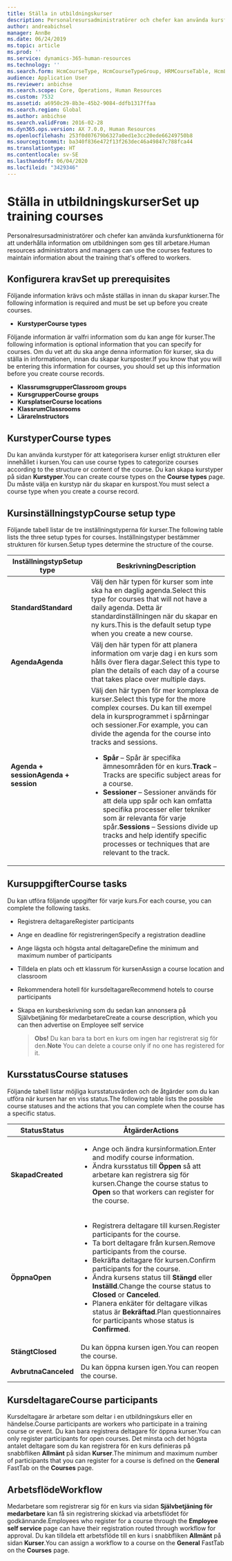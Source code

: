 ```yaml
---
title: Ställa in utbildningskurser
description: Personalresursadministratörer och chefer kan använda kursfunktionerna för att underhålla information om utbildningen som ges till arbetare.
author: andreabichsel
manager: AnnBe
ms.date: 06/24/2019
ms.topic: article
ms.prod: ''
ms.service: dynamics-365-human-resources
ms.technology: ''
ms.search.form: HcmCourseType, HcmCourseTypeGroup, HRMCourseTable, HcmLearningWorkspace
audience: Application User
ms.reviewer: anbichse
ms.search.scope: Core, Operations, Human Resources
ms.custom: 7532
ms.assetid: a6950c29-8b3e-45b2-9084-ddfb1317ffaa
ms.search.region: Global
ms.author: anbichse
ms.search.validFrom: 2016-02-28
ms.dyn365.ops.version: AX 7.0.0, Human Resources
ms.openlocfilehash: 253f0d07679b6327a0ed1e3cc20ede66249750b8
ms.sourcegitcommit: ba340f836e472f13f263dec46a49847c788fca44
ms.translationtype: HT
ms.contentlocale: sv-SE
ms.lasthandoff: 06/04/2020
ms.locfileid: "3429346"
---
```

# <a name="set-up-training-courses"></a><span data-ttu-id="76c43-103">Ställa in utbildningskurser</span><span class="sxs-lookup"><span data-stu-id="76c43-103">Set up training courses</span></span>

<span data-ttu-id="76c43-104">Personalresursadministratörer och chefer kan använda kursfunktionerna för att underhålla information om utbildningen som ges till arbetare.</span><span class="sxs-lookup"><span data-stu-id="76c43-104">Human resources administrators and managers can use the courses features to maintain information about the training that's offered to workers.</span></span>

 <a name="set-up-prerequisites"></a><span data-ttu-id="76c43-105"> Konfigurera krav</span><span class="sxs-lookup"><span data-stu-id="76c43-105">Set up prerequisites</span></span>
---------------------

<span data-ttu-id="76c43-106">Följande information krävs och måste ställas in innan du skapar kurser.</span><span class="sxs-lookup"><span data-stu-id="76c43-106">The following information is required and must be set up before you create courses.</span></span>
-   <span data-ttu-id="76c43-107">**Kurstyper**</span><span class="sxs-lookup"><span data-stu-id="76c43-107">**Course types**</span></span>

<span data-ttu-id="76c43-108">Följande information är valfri information som du kan ange för kurser.</span><span class="sxs-lookup"><span data-stu-id="76c43-108">The following information is optional information that you can specify for courses.</span></span> <span data-ttu-id="76c43-109">Om du vet att du ska ange denna information för kurser, ska du ställa in informationen, innan du skapar kursposter.</span><span class="sxs-lookup"><span data-stu-id="76c43-109">If you know that you will be entering this information for courses, you should set up this information before you create course records.</span></span>
-   <span data-ttu-id="76c43-110">**Klassrumsgrupper**</span><span class="sxs-lookup"><span data-stu-id="76c43-110">**Classroom groups**</span></span>
-   <span data-ttu-id="76c43-111">**Kursgrupper**</span><span class="sxs-lookup"><span data-stu-id="76c43-111">**Course groups**</span></span>
-   <span data-ttu-id="76c43-112">**Kursplatser**</span><span class="sxs-lookup"><span data-stu-id="76c43-112">**Course locations**</span></span>
-   <span data-ttu-id="76c43-113">**Klassrum**</span><span class="sxs-lookup"><span data-stu-id="76c43-113">**Classrooms**</span></span>
-   <span data-ttu-id="76c43-114">**Lärare**</span><span class="sxs-lookup"><span data-stu-id="76c43-114">**Instructors**</span></span>

## <a name="course-types"></a><span data-ttu-id="76c43-115">Kurstyper</span><span class="sxs-lookup"><span data-stu-id="76c43-115">Course types</span></span>
<span data-ttu-id="76c43-116">Du kan använda kurstyper för att kategorisera kurser enligt strukturen eller innehållet i kursen.</span><span class="sxs-lookup"><span data-stu-id="76c43-116">You can use course types to categorize courses according to the structure or content of the course.</span></span> <span data-ttu-id="76c43-117">Du kan skapa kurstyper på sidan **Kurstyper**.</span><span class="sxs-lookup"><span data-stu-id="76c43-117">You can create course types on the **Course types** page.</span></span> <span data-ttu-id="76c43-118">Du måste välja en kurstyp när du skapar en kurspost.</span><span class="sxs-lookup"><span data-stu-id="76c43-118">You must select a course type when you create a course record.</span></span>

## <a name="course-setup-type"></a><span data-ttu-id="76c43-119">Kursinställningstyp</span><span class="sxs-lookup"><span data-stu-id="76c43-119">Course setup type</span></span>
<span data-ttu-id="76c43-120">Följande tabell listar de tre inställningstyperna för kurser.</span><span class="sxs-lookup"><span data-stu-id="76c43-120">The following table lists the three setup types for courses.</span></span> <span data-ttu-id="76c43-121">Inställningstyper bestämmer strukturen för kursen.</span><span class="sxs-lookup"><span data-stu-id="76c43-121">Setup types determine the structure of the course.</span></span>

<table>
<thead>
<tr class="header">
<th><span data-ttu-id="76c43-122">Inställningstyp</span><span class="sxs-lookup"><span data-stu-id="76c43-122">Setup type</span></span></th>
<th><span data-ttu-id="76c43-123">Beskrivning</span><span class="sxs-lookup"><span data-stu-id="76c43-123">Description</span></span></th>
</tr>
</thead>
<tbody>
<tr class="odd">
<td><span data-ttu-id="76c43-124"><strong>Standard</strong></span><span class="sxs-lookup"><span data-stu-id="76c43-124"><strong>Standard</strong></span></span></td>
<td><span data-ttu-id="76c43-125">Välj den här typen för kurser som inte ska ha en daglig agenda.</span><span class="sxs-lookup"><span data-stu-id="76c43-125">Select this type for courses that will not have a daily agenda.</span></span> <span data-ttu-id="76c43-126">Detta är standardinställningen när du skapar en ny kurs.</span><span class="sxs-lookup"><span data-stu-id="76c43-126">This is the default setup type when you create a new course.</span></span></td>
</tr>
<tr class="even">
<td><span data-ttu-id="76c43-127"><strong>Agenda</strong></span><span class="sxs-lookup"><span data-stu-id="76c43-127"><strong>Agenda</strong></span></span></td>
<td><span data-ttu-id="76c43-128">Välj den här typen för att planera information om varje dag i en kurs som hålls över flera dagar.</span><span class="sxs-lookup"><span data-stu-id="76c43-128">Select this type to plan the details of each day of a course that takes place over multiple days.</span></span></td>
</tr>
<tr class="odd">
<td><span data-ttu-id="76c43-129"><strong>Agenda + session</strong></span><span class="sxs-lookup"><span data-stu-id="76c43-129"><strong>Agenda + session</strong></span></span></td>
<td><span data-ttu-id="76c43-130">Välj den här typen för mer komplexa de kurser.</span><span class="sxs-lookup"><span data-stu-id="76c43-130">Select this type for the more complex courses.</span></span> <span data-ttu-id="76c43-131">Du kan till exempel dela in kursprogrammet i spårningar och sessioner.</span><span class="sxs-lookup"><span data-stu-id="76c43-131">For example, you can divide the agenda for the course into tracks and sessions.</span></span>
<ul>
<li><span data-ttu-id="76c43-132"><strong>Spår</strong> – Spår är specifika ämnesområden för en kurs.</span><span class="sxs-lookup"><span data-stu-id="76c43-132"><strong>Track</strong> – Tracks are specific subject areas for a course.</span></span></li>
<li><span data-ttu-id="76c43-133"><strong>Sessioner</strong> – Sessioner används för att dela upp spår och kan omfatta specifika processer eller tekniker som är relevanta för varje spår.</span><span class="sxs-lookup"><span data-stu-id="76c43-133"><strong>Sessions</strong> – Sessions divide up tracks and help identify specific processes or techniques that are relevant to the track.</span></span></li>
</ul></td>
</tr>
</tbody>
</table>

## <a name="course-tasks"></a><span data-ttu-id="76c43-134">Kursuppgifter</span><span class="sxs-lookup"><span data-stu-id="76c43-134">Course tasks</span></span>
<span data-ttu-id="76c43-135">Du kan utföra följande uppgifter för varje kurs.</span><span class="sxs-lookup"><span data-stu-id="76c43-135">For each course, you can complete the following tasks.</span></span>
- <span data-ttu-id="76c43-136">Registrera deltagare</span><span class="sxs-lookup"><span data-stu-id="76c43-136">Register participants</span></span>
- <span data-ttu-id="76c43-137">Ange en deadline för registreringen</span><span class="sxs-lookup"><span data-stu-id="76c43-137">Specify a registration deadline</span></span>
- <span data-ttu-id="76c43-138">Ange lägsta och högsta antal deltagare</span><span class="sxs-lookup"><span data-stu-id="76c43-138">Define the minimum and maximum number of participants</span></span>
- <span data-ttu-id="76c43-139">Tilldela en plats och ett klassrum för kursen</span><span class="sxs-lookup"><span data-stu-id="76c43-139">Assign a course location and classroom</span></span>
- <span data-ttu-id="76c43-140">Rekommendera hotell för kursdeltagare</span><span class="sxs-lookup"><span data-stu-id="76c43-140">Recommend hotels to course participants</span></span>
- <span data-ttu-id="76c43-141">Skapa en kursbeskrivning som du sedan kan annonsera på Självbetjäning för medarbetare</span><span class="sxs-lookup"><span data-stu-id="76c43-141">Create a course description, which you can then advertise on Employee self service</span></span>

  ><span data-ttu-id="76c43-142">**Obs!** Du kan bara ta bort en kurs om ingen har registrerat sig för den.</span><span class="sxs-lookup"><span data-stu-id="76c43-142">**Note** You can delete a course only if no one has registered for it.</span></span> 

## <a name="course-statuses"></a><span data-ttu-id="76c43-143">Kursstatus</span><span class="sxs-lookup"><span data-stu-id="76c43-143">Course statuses</span></span>
<span data-ttu-id="76c43-144">Följande tabell listar möjliga kursstatusvärden och de åtgärder som du kan utföra när kursen har en viss status.</span><span class="sxs-lookup"><span data-stu-id="76c43-144">The following table lists the possible course statuses and the actions that you can complete when the course has a specific status.</span></span>

<table>
<thead>
<tr class="header">
<th><span data-ttu-id="76c43-145">Status</span><span class="sxs-lookup"><span data-stu-id="76c43-145">Status</span></span></th>
<th><span data-ttu-id="76c43-146">Åtgärder</span><span class="sxs-lookup"><span data-stu-id="76c43-146">Actions</span></span></th>
</tr>
</thead>
<tbody>
<tr class="odd">
<td><span data-ttu-id="76c43-147"><strong>Skapad</strong></span><span class="sxs-lookup"><span data-stu-id="76c43-147"><strong>Created</strong></span></span></td>
<td><ul>
<li><span data-ttu-id="76c43-148">Ange och ändra kursinformation.</span><span class="sxs-lookup"><span data-stu-id="76c43-148">Enter and modify course information.</span></span></li>
<li><span data-ttu-id="76c43-149">Ändra kursstatus till <strong>Öppen</strong> så att arbetare kan registrera sig för kursen.</span><span class="sxs-lookup"><span data-stu-id="76c43-149">Change the course status to <strong>Open</strong> so that workers can register for the course.</span></span></li>
</ul></td>
</tr>
<tr class="even">
<td><span data-ttu-id="76c43-150"><strong>Öppna</strong></span><span class="sxs-lookup"><span data-stu-id="76c43-150"><strong>Open</strong></span></span></td>
<td><ul>
<li><span data-ttu-id="76c43-151">Registrera deltagare till kursen.</span><span class="sxs-lookup"><span data-stu-id="76c43-151">Register participants for the course.</span></span></li>
<li><span data-ttu-id="76c43-152">Ta bort deltagare från kursen.</span><span class="sxs-lookup"><span data-stu-id="76c43-152">Remove participants from the course.</span></span></li>
<li><span data-ttu-id="76c43-153">Bekräfta deltagare för kursen.</span><span class="sxs-lookup"><span data-stu-id="76c43-153">Confirm participants for the course.</span></span></li>
<li><span data-ttu-id="76c43-154">Ändra kursens status till <strong>Stängd</strong> eller <strong>Inställd</strong>.</span><span class="sxs-lookup"><span data-stu-id="76c43-154">Change the course status to <strong>Closed</strong> or <strong>Canceled</strong>.</span></span></li>
<li><span data-ttu-id="76c43-155">Planera enkäter för deltagare vilkas status är <strong>Bekräftad</strong>.</span><span class="sxs-lookup"><span data-stu-id="76c43-155">Plan questionnaires for participants whose status is <strong>Confirmed</strong>.</span></span></li>
</ul></td>
</tr>
<tr class="odd">
<td><span data-ttu-id="76c43-156"><strong>Stängt</strong></span><span class="sxs-lookup"><span data-stu-id="76c43-156"><strong>Closed</strong></span></span></td>
<td><span data-ttu-id="76c43-157">Du kan öppna kursen igen.</span><span class="sxs-lookup"><span data-stu-id="76c43-157">You can reopen the course.</span></span></td>
</tr>
<tr class="even">
<td><span data-ttu-id="76c43-158"><strong>Avbrutna</strong></span><span class="sxs-lookup"><span data-stu-id="76c43-158"><strong>Canceled</strong></span></span></td>
<td><span data-ttu-id="76c43-159">Du kan öppna kursen igen.</span><span class="sxs-lookup"><span data-stu-id="76c43-159">You can reopen the course.</span></span></td>
</tr>
</tbody>
</table>

## <a name="course-participants"></a><span data-ttu-id="76c43-160">Kursdeltagare</span><span class="sxs-lookup"><span data-stu-id="76c43-160">Course participants</span></span>
<span data-ttu-id="76c43-161">Kursdeltagare är arbetare som deltar i en utbildningskurs eller en händelse.</span><span class="sxs-lookup"><span data-stu-id="76c43-161">Course participants are workers who participate in a training course or event.</span></span> <span data-ttu-id="76c43-162">Du kan bara registrera deltagare för öppna kurser.</span><span class="sxs-lookup"><span data-stu-id="76c43-162">You can only register participants for open courses.</span></span> <span data-ttu-id="76c43-163">Det minsta och det högsta antalet deltagare som du kan registrera för en kurs definieras på snabbfliken **Allmänt** på sidan **Kurser**.</span><span class="sxs-lookup"><span data-stu-id="76c43-163">The minimum and maximum number of participants that you can register for a course is defined on the **General** FastTab on the **Courses** page.</span></span>

<a name="workflow"></a><span data-ttu-id="76c43-164">Arbetsflöde</span><span class="sxs-lookup"><span data-stu-id="76c43-164">Workflow</span></span>
--------

<span data-ttu-id="76c43-165">Medarbetare som registrerar sig för en kurs via sidan **Självbetjäning för medarbetare** kan få sin registrering skickad via arbetsflödet för godkännande.</span><span class="sxs-lookup"><span data-stu-id="76c43-165">Employees who register for a course through the **Employee self service** page can have their registration routed through workflow for approval.</span></span> <span data-ttu-id="76c43-166">Du kan tilldela ett arbetsflöde till en kurs i snabbfliken **Allmänt** på sidan **Kurser**.</span><span class="sxs-lookup"><span data-stu-id="76c43-166">You can assign a workflow to a course on the **General** FastTab on the **Courses** page.</span></span>





